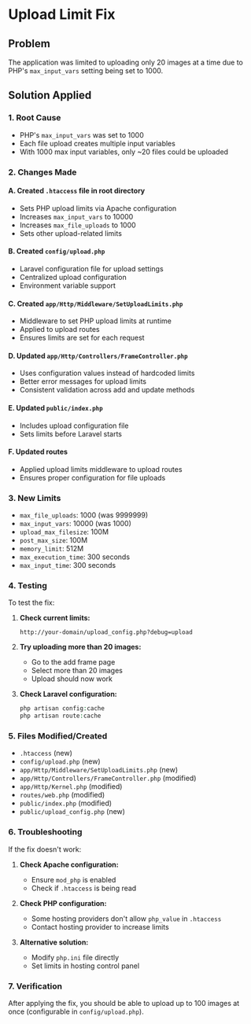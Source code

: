 # Upload Limit Fix

## Problem
The application was limited to uploading only 20 images at a time due to PHP's `max_input_vars` setting being set to 1000.

## Solution Applied

### 1. Root Cause
- PHP's `max_input_vars` was set to 1000
- Each file upload creates multiple input variables
- With 1000 max input variables, only ~20 files could be uploaded

### 2. Changes Made

#### A. Created `.htaccess` file in root directory
- Sets PHP upload limits via Apache configuration
- Increases `max_input_vars` to 10000
- Increases `max_file_uploads` to 1000
- Sets other upload-related limits

#### B. Created `config/upload.php`
- Laravel configuration file for upload settings
- Centralized upload configuration
- Environment variable support

#### C. Created `app/Http/Middleware/SetUploadLimits.php`
- Middleware to set PHP upload limits at runtime
- Applied to upload routes
- Ensures limits are set for each request

#### D. Updated `app/Http/Controllers/FrameController.php`
- Uses configuration values instead of hardcoded limits
- Better error messages for upload limits
- Consistent validation across add and update methods

#### E. Updated `public/index.php`
- Includes upload configuration file
- Sets limits before Laravel starts

#### F. Updated routes
- Applied upload limits middleware to upload routes
- Ensures proper configuration for file uploads

### 3. New Limits
- `max_file_uploads`: 1000 (was 9999999)
- `max_input_vars`: 10000 (was 1000)
- `upload_max_filesize`: 100M
- `post_max_size`: 100M
- `memory_limit`: 512M
- `max_execution_time`: 300 seconds
- `max_input_time`: 300 seconds

### 4. Testing
To test the fix:

1. **Check current limits:**
   ```
   http://your-domain/upload_config.php?debug=upload
   ```

2. **Try uploading more than 20 images:**
   - Go to the add frame page
   - Select more than 20 images
   - Upload should now work

3. **Check Laravel configuration:**
   ```php
   php artisan config:cache
   php artisan route:cache
   ```

### 5. Files Modified/Created
- `.htaccess` (new)
- `config/upload.php` (new)
- `app/Http/Middleware/SetUploadLimits.php` (new)
- `app/Http/Controllers/FrameController.php` (modified)
- `app/Http/Kernel.php` (modified)
- `routes/web.php` (modified)
- `public/index.php` (modified)
- `public/upload_config.php` (new)

### 6. Troubleshooting
If the fix doesn't work:

1. **Check Apache configuration:**
   - Ensure `mod_php` is enabled
   - Check if `.htaccess` is being read

2. **Check PHP configuration:**
   - Some hosting providers don't allow `php_value` in `.htaccess`
   - Contact hosting provider to increase limits

3. **Alternative solution:**
   - Modify `php.ini` file directly
   - Set limits in hosting control panel

### 7. Verification
After applying the fix, you should be able to upload up to 100 images at once (configurable in `config/upload.php`). 
